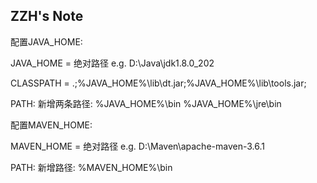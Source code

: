 ## ZZH's Note

配置JAVA_HOME:

JAVA_HOME = 绝对路径 e.g. D:\Java\jdk1.8.0_202

CLASSPATH = .;%JAVA_HOME%\lib\dt.jar;%JAVA_HOME%\lib\tools.jar;

PATH: 新增两条路径: %JAVA_HOME%\bin   %JAVA_HOME%\jre\bin



配置MAVEN_HOME:

MAVEN_HOME = 绝对路径 e.g. D:\Maven\apache-maven-3.6.1

PATH: 新增路径: %MAVEN_HOME%\bin